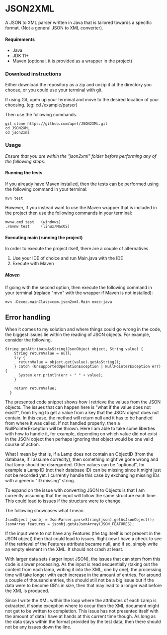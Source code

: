 # JSON2XML
A JSON to XML parser written in Java that is tailored towards a specific format. (Not a general JSON to XML converter).

#### Requirements
* Java
* JDK 11+
* Maven (optional, it is provided as a wrapper in the project)

### Download instructions
Either download the repository as a zip and unzip it at the directory you choose, or you could use your terminal with git.

If using Git, open up your terminal and move to the desired location of your choosing. (eg: cd /example/parser)

Then use the following commands.
```
git clone https://github.com/apef/JSON2XML.git
cd JSON2XML
cd json2xml
```

### Usage
*Ensure that you are within the "json2xml" folder before performing any of the following steps.*


#### Running the tests
If you already have Maven installed, then the tests can be performed using the following command in your terminal:

```
mvn test
```

However, if you instead want to use the Maven wrapper that is included in the project then use the following commands in your terminal:

```
mwnw.cmd test   (windows)
./mvnw test     (linux/MacOS)
```
#### Executing main (running the project)
In order to execute the project itself, there are a couple of alternatives.

1. Use your IDE of choice and run Main.java with the IDE
2. Execute with Maven

##### Maven
If going with the second option, then execute the following command in your terminal (replace "mvn" with the wrapper if Maven is not installed):

```
mvn -Dexec.mainClass=com.json2xml.Main exec:java
```

## Error handling
When it comes to my solution and where things could go wrong in the code, the biggest issues lie within the reading of JSON objects. For example, consider the following.

```
String getAttributeAsString(JsonObject object, String value) {
    String returnValue = null;
    try {
      returnValue = object.get(value).getAsString();
    } catch (UnsupportedOperationException | NullPointerException err) {
      System.err.println(err + " " + value);
    }

    return returnValue;
  }
```
The presented code snippet shows how I retrieve the values from the JSON objects. The issues that can happen here is "what if the value does not exist?", from trying to get a value from a key that the JSON object does not contain. In this case, the method will return null and it has to be handled from where it was called. If not handled properly, then a NullPointerException will be thrown. Here I am able to take some liberties with how to handle it, for example, depending on which value did not exist in the JSON object then perhaps ignoring that object would be one valid course of action.

What I mean by that is, if a Lamp does not contain an ObjectID (from the database, if I assume correclty), then something might've gone wrong and that lamp should be disregarded. Other values can be "optional", for example a Lamp ID (not their database ID) can be missing since it might just not be recorded yet. I currently handle this case by exchanging missing IDs with a generic "ID missing" string.

To expand on the issue with converting JSON to Objects is that I am currently assuming that the input will follow the same structure each time. This could lead to issues if the structure were to change.

The following showcases what I mean.
```
JsonObject jsonbj = JsonParser.parseString(json).getAsJsonObject();
JsonArray features = jsonbj.getAsJsonArray(JSON_FEATURES);
```

If the input were to not have any Features (the tag itself is not present in the JSON object) then that could lead to issues. Right now I have a check to see if the retrieval of the Features attribute became null, and if so, simply write an empty element in the XML. It should not crash at least.

With larger data sets (larger input JSON), the issues that can stem from this code is slower processing. As the input is read sequentially (taking out the content from each lamp, writing it into the XML, one by one), the processing time will take longer with each increase in the amount of entries. For around a couple of thousand entries, this should still not be a big issue but if the data were to become GB's in size, then that may lead to a longer wait before the XML is produced.

Since I write the XML within the loop where the attributes of each Lamp is extracted, if some exception where to occur then the XML document might not get to be written to completion. This issue has not presented itself with the amount of data I have at hands at this current time though. As long as the data stays within the format provided by the test data, then there should not be any issues down the line.
